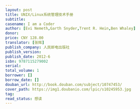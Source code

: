 ```yaml
---
layout: post
title: UNIX/Linux系统管理技术手册
subtitle: 
casename: I am a Coder
author: [Evi Nemeth,Garth Snyder,Trent R. Hein,Ben Whaley]
donor: 
price: CNY 128.00
translator: [张辉]
publish_company: 人民邮电出版社
publish_version: 
publish_date: 2012-6
isbn: 9787115279002
serial: 
total_volume: 1
borrower: []
borrow_date: []
douban_url: http://book.douban.com/subject/10747453/
cover_path: https://img1.doubanio.com/lpic/s10245953.jpg
tag: 
read_status: 想读
---
```

